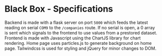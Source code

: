 # Black Box - Specifications
Backend is made with a flask server on port `5000` which feeds the latest reading on serial `COM9` to the `/companies` route. If no serial is open, a 0 array is sent which signals to the frontend to use values from a prestored dataset. Frontend is made with Javascript using the ChartJS library for chart rendering. Home page uses particles.js to generate background on home page. Tailwindcss is used for styling and jQuery for minor changes to DOM.
